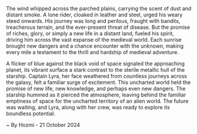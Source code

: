 
The wind whipped across the parched plains, carrying the scent of dust and distant smoke.  A lone rider, cloaked in leather and steel, urged his weary steed onwards.  His journey was long and perilous, fraught with bandits, treacherous terrain, and the ever-present threat of disease.  But the promise of riches, glory, or simply a new life in a distant land, fueled his spirit, driving him across the vast expanse of the medieval world.  Each sunrise brought new dangers and a chance encounter with the unknown, making every mile a testament to the thrill and hardship of medieval adventure. 

A flicker of blue against the black void of space signaled the approaching planet, its vibrant surface a stark contrast to the sterile metallic hull of the starship.  Captain Lyra, her face weathered from countless journeys across the galaxy, felt a familiar surge of excitement.  This uncharted world held the promise of new life, new knowledge, and perhaps even new dangers.  The starship hummed as it pierced the atmosphere, leaving behind the familiar emptiness of space for the uncharted territory of an alien world.  The future was waiting, and Lyra, along with her crew, was ready to explore its boundless potential. 

~ By Hozmi - 21 October 2024
